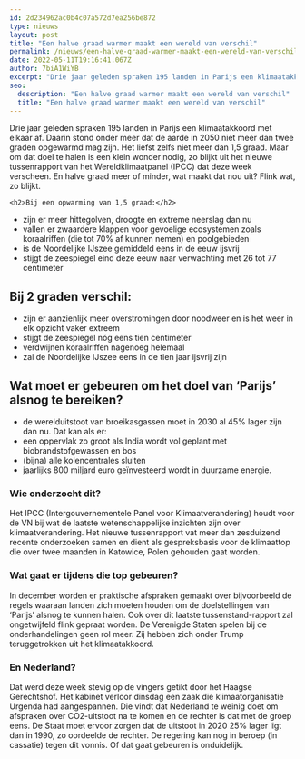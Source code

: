 ```yaml
---
id: 2d234962ac0b4c07a572d7ea256be872
type: nieuws
layout: post
title: "Een halve graad warmer maakt een wereld van verschil"
permalink: /nieuws/een-halve-graad-warmer-maakt-een-wereld-van-verschil/
date: 2022-05-11T19:16:41.067Z
author: 7biA1WiYB
excerpt: "Drie jaar geleden spraken 195 landen in Parijs een klimaatakkoord met elkaar af. Daarin stond onder meer dat de aarde in 2050 niet meer dan twee graden opgewarmd mag zijn. Het liefst zelfs niet meer dan 1,5 graad. Maar om dat doel te halen is een klein wonder nodig, zo blijkt uit het nieuwe tussenrapport van het Wereldklimaatpanel (IPCC) dat deze week verscheen. En halve graad meer of minder, wat maakt dat nou uit? Flink wat, zo blijkt.  "
seo:
  description: "Een halve graad warmer maakt een wereld van verschil"
  title: "Een halve graad warmer maakt een wereld van verschil"
---
```

Drie jaar geleden spraken 195 landen in Parijs een klimaatakkoord met elkaar af. Daarin stond onder meer dat de aarde in 2050 niet meer dan twee graden opgewarmd mag zijn. Het liefst zelfs niet meer dan 1,5 graad. Maar om dat doel te halen is een klein wonder nodig, zo blijkt uit het nieuwe tussenrapport van het Wereldklimaatpanel (IPCC) dat deze week verscheen. En halve graad meer of minder, wat maakt dat nou uit? Flink wat, zo blijkt.  

    <h2>Bij een opwarming van 1,5 graad:</h2>
<ul><li>zijn er meer hittegolven, droogte en extreme neerslag dan nu</li>
<li>vallen er zwaardere klappen voor gevoelige ecosystemen zoals koraalriffen (die tot 70% af kunnen nemen) en poolgebieden</li>
<li>is de Noordelijke IJszee gemiddeld eens in de eeuw ijsvrij</li>
<li>stijgt de zeespiegel eind deze eeuw naar verwachting met 26 tot 77 centimeter</li>
</ul><h2>Bij 2 graden verschil:</h2>
<ul><li>zijn er aanzienlijk meer overstromingen door noodweer en is het weer in elk opzicht vaker extreem</li>
<li>stijgt de zeespiegel nóg eens tien centimeter</li>
<li>verdwijnen koraalriffen nagenoeg helemaal</li>
<li>zal de Noordelijke IJszee eens in de tien jaar ijsvrij zijn</li>
</ul><h2>Wat moet er gebeuren om het doel van ‘Parijs’ alsnog te bereiken?</h2>
<ul><li>de werelduitstoot van broeikasgassen moet in 2030 al 45% lager zijn dan nu. Dat kan als er:</li>
<li>een oppervlak zo groot als India wordt vol geplant met biobrandstofgewassen en bos</li>
<li>(bijna) alle kolencentrales sluiten</li>
<li>jaarlijks 800 miljard euro geïnvesteerd wordt in duurzame energie.</li>
</ul><h3>Wie onderzocht dit?</h3>
<p>Het IPCC (Intergouvernementele Panel voor Klimaatverandering) houdt voor de VN bij wat de laatste wetenschappelijke inzichten zijn over klimaatverandering. Het nieuwe tussenrapport vat meer dan zesduizend recente onderzoeken samen en dient als gespreksbasis voor de klimaattop die over twee maanden in Katowice, Polen gehouden gaat worden.</p>
<h3>Wat gaat er tijdens die top gebeuren?</h3>
<p>In december worden er praktische afspraken gemaakt over bijvoorbeeld de regels waaraan landen zich moeten houden om de doelstellingen van ‘Parijs’ alsnog te kunnen halen. Ook over dit laatste tussenstand-rapport zal ongetwijfeld flink gepraat worden. De Verenigde Staten spelen bij de onderhandelingen geen rol meer. Zij hebben zich onder Trump teruggetrokken uit het klimaatakkoord.</p>
<h3>En Nederland?</h3>
<p>Dat werd deze week stevig op de vingers getikt door het Haagse Gerechtshof. Het kabinet verloor dinsdag een zaak die klimaatorganisatie Urgenda had aangespannen. Die vindt dat Nederland te weinig doet om afspraken over CO2-uitstoot na te komen en de rechter is dat met de groep eens. De Staat moet ervoor zorgen dat de uitstoot in 2020 25% lager ligt dan in 1990, zo oordeelde de rechter. De regering kan nog in beroep (in cassatie) tegen dit vonnis. Of dat gaat gebeuren is onduidelijk.</p>  
